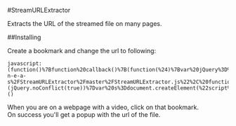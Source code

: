 #StreamURLExtractor

Extracts the URL of the streamed file on many pages.

##Installing

Create a bookmark and change the url to following:

```
javascript:(function()%7Bfunction%20callback()%7B(function(%24)%7Bvar%20jQuery%3D%24%3B%24.getScript(%22https%3A%2F%2Fraw.github.com%2FE-n-e-a-s%2FStreamURLExtractor%2Fmaster%2FStreamURLExtractor.js%22%2C%20function()%7BsearchURL()%3B%7D)%7D)(jQuery.noConflict(true))%7Dvar%20s%3Ddocument.createElement(%22script%22)%3Bs.src%3D%22https%3A%2F%2Fajax.googleapis.com%2Fajax%2Flibs%2Fjquery%2F1.7.1%2Fjquery.min.js%22%3Bif(s.addEventListener)%7Bs.addEventListener(%22load%22%2Ccallback%2Cfalse)%7Delse%20if(s.readyState)%7Bs.onreadystatechange%3Dcallback%7Ddocument.body.appendChild(s)%3B%7D)()
```

When you are on a webpage with a video, click on that bookmark.  
On success you'll get a popup with the url of the file.
